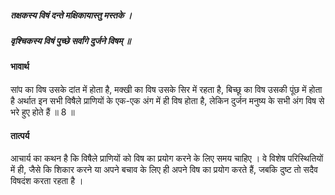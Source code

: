 ##### तक्षकस्य विषं दन्ते मक्षिकायास्तु मस्तके ।
##### वृश्चिकस्य विषं पुच्छे सर्वांगे दुर्जने विषम् ॥

#### भावार्थ

सांप का विष उसके दांत में होता है, मक्खी का विष उसके सिर में रहता है, बिच्छू का विष उसकी पूंछ में होता है अर्थात इन सभी विषैले प्राणियों के एक-एक अंग में ही विष होता है, लेकिन दुर्जन मनुष्य के सभी अंग विष से भरे हुए होते हैं ॥ 8 ॥

#### तात्पर्य

आचार्य का कथन है कि विषैले प्राणियों को विष का प्रयोग करने के लिए समय चाहिए । वे विशेष परिस्थितियों में ही, जैसे कि शिकार करने या अपने बचाव के लिए ही अपने विष का प्रयोग करते हैं, जबकि दुष्ट तो सदैव विषदंश करता रहता है ।